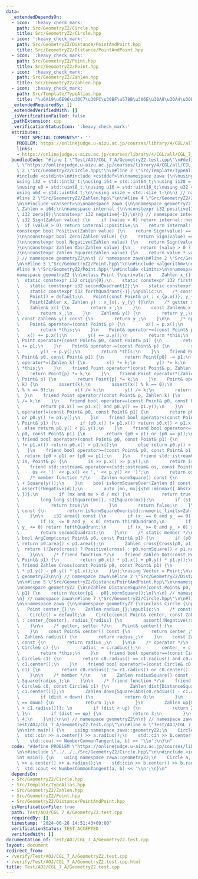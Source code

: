 ```yaml
---
data:
  _extendedDependsOn:
  - icon: ':heavy_check_mark:'
    path: Src/GeometryZ2/Circle.hpp
    title: Src/GeometryZ2/Circle.hpp
  - icon: ':heavy_check_mark:'
    path: Src/GeometryZ2/Distance/PointAndPoint.hpp
    title: Src/GeometryZ2/Distance/PointAndPoint.hpp
  - icon: ':heavy_check_mark:'
    path: Src/GeometryZ2/Point.hpp
    title: Src/GeometryZ2/Point.hpp
  - icon: ':heavy_check_mark:'
    path: Src/GeometryZ2/Zahlen.hpp
    title: Src/GeometryZ2/Zahlen.hpp
  - icon: ':heavy_check_mark:'
    path: Src/Template/TypeAlias.hpp
    title: "\u6A19\u6E96\u30C7\u30FC\u30BF\u578B\u306E\u30A8\u30A4\u30EA\u30A2\u30B9"
  _extendedRequiredBy: []
  _extendedVerifiedWith: []
  _isVerificationFailed: false
  _pathExtension: cpp
  _verificationStatusIcon: ':heavy_check_mark:'
  attributes:
    '*NOT_SPECIAL_COMMENTS*': ''
    PROBLEM: https://onlinejudge.u-aizu.ac.jp/courses/library/4/CGL/all/CGL_7_A
    links:
    - https://onlinejudge.u-aizu.ac.jp/courses/library/4/CGL/all/CGL_7_A
  bundledCode: "#line 1 \"Test/AOJ/CGL_7_A/GeometryZ2.test.cpp\"\n#define PROBLEM\
    \ \"https://onlinejudge.u-aizu.ac.jp/courses/library/4/CGL/all/CGL_7_A\"\n\n#line\
    \ 2 \"Src/GeometryZ2/Circle.hpp\"\n\n#line 2 \"Src/Template/TypeAlias.hpp\"\n\n\
    #include <cstdint>\n#include <cstddef>\n\nnamespace zawa {\n\nusing i16 = std::int16_t;\n\
    using i32 = std::int32_t;\nusing i64 = std::int64_t;\nusing i128 = __int128_t;\n\
    \nusing u8 = std::uint8_t;\nusing u16 = std::uint16_t;\nusing u32 = std::uint32_t;\n\
    using u64 = std::uint64_t;\n\nusing usize = std::size_t;\n\n} // namespace zawa\n\
    #line 2 \"Src/GeometryZ2/Zahlen.hpp\"\n\n#line 4 \"Src/GeometryZ2/Zahlen.hpp\"\
    \n\n#include <cassert>\n\nnamespace zawa {\n\nnamespace geometryZ2 {\n\nusing\
    \ Zahlen = i64;\n\nnamespace internal {\n\nconstexpr i32 positive{1};\nconstexpr\
    \ i32 zero{0};\nconstexpr i32 negative{-1};\n\n} // namespace internal\n\nconstexpr\
    \ i32 Sign(Zahlen value) {\n    if (value < 0) return internal::negative;\n  \
    \  if (value > 0) return internal::positive;\n    return internal::zero;\n}\n\n\
    constexpr bool Positive(Zahlen value) {\n    return Sign(value) == internal::positive;\n\
    }\n\nconstexpr bool Zero(Zahlen value) {\n    return Sign(value) == internal::zero;\n\
    }\n\nconstexpr bool Negative(Zahlen value) {\n    return Sign(value) == internal::negative;\n\
    }\n\nconstexpr Zahlen Abs(Zahlen value) {\n    return (value > 0 ? value : -value);\n\
    }\n\nconstexpr Zahlen Square(Zahlen value) {\n    return value * value;\n}\n\n\
    } // namespace geometryZ2\n\n} // namespace zawa\n#line 2 \"Src/GeometryZ2/Point.hpp\"\
    \n\n#line 5 \"Src/GeometryZ2/Point.hpp\"\n\n#include <algorithm>\n#include <iostream>\n\
    #line 9 \"Src/GeometryZ2/Point.hpp\"\n#include <limits>\n\nnamespace zawa {\n\n\
    namespace geometryZ2 {\n\nclass Point {\nprivate:\n    Zahlen x_{}, y_{};\n  \
    \  static constexpr i32 origin{0};\n    static constexpr i32 firstQuadrant{1};\n\
    \    static constexpr i32 secondQuadrant{2};\n    static constexpr i32 thirdQuadrant{-2};\n\
    \    static constexpr i32 forthQuadrant{-1};\npublic:\n    /* constructor */\n\
    \    Point() = default;\n    Point(const Point& p) : x_{p.x()}, y_{p.y()} {}\n\
    \    Point(Zahlen x, Zahlen y) : x_{x}, y_{y} {}\n\n    /* getter setter */\n\
    \    Zahlen& x() {\n        return x_;\n    }\n    const Zahlen& x() const {\n\
    \        return x_;\n    }\n    Zahlen& y() {\n        return y_;\n    }\n   \
    \ const Zahlen& y() const {\n        return y_;\n    }\n\n    /* operator */\n\
    \    Point& operator=(const Point& p) {\n        x() = p.x();\n        y() = p.y();\n\
    \        return *this;\n    }\n    Point& operator+=(const Point& p) {\n     \
    \   x() += p.x();\n        y() += p.y();\n        return *this;\n    }\n    friend\
    \ Point operator+(const Point& p0, const Point& p1) {\n        return Point{p0}\
    \ += p1;\n    }\n    Point& operator-=(const Point& p) {\n        x() -= p.x();\n\
    \        y() -= p.y();\n        return *this;\n    }\n    friend Point operator-(const\
    \ Point& p0, const Point& p1) {\n        return Point{p0} -= p1;\n    }\n    Point&\
    \ operator*=(Zahlen k) {\n        x() *= k;\n        y() *= k;\n        return\
    \ *this;\n    }\n    friend Point operator*(const Point& p, Zahlen k) {\n    \
    \    return Point{p} *= k;\n    }\n    friend Point operator*(Zahlen k, const\
    \ Point& p) {\n        return Point{p} *= k;\n    }\n    Point& operator/=(Zahlen\
    \ k) {\n        assert(k);\n        assert(x() % k == 0);\n        assert(y()\
    \ % k == 0);\n        x() /= k;\n        y() /= k;\n        return *this;\n  \
    \  }\n    friend Point operator/(const Point& p, Zahlen k) {\n        return Point{p}\
    \ /= k;\n    }\n    friend bool operator==(const Point& p0, const Point& p1) {\n\
    \        return p0.x() == p1.x() and p0.y() == p1.y();\n    }\n    friend bool\
    \ operator!=(const Point& p0, const Point& p1) {\n        return p0.x() != p1.x()\
    \ or p0.y() != p1.y();\n    }\n    friend bool operator<(const Point& p0, const\
    \ Point& p1) {\n        if (p0.x() != p1.x()) return p0.x() < p1.x();\n      \
    \  else return p0.y() < p1.y();\n    }\n    friend bool operator<=(const Point&\
    \ p0, const Point& p1) {\n        return (p0 < p1) or (p0 == p1);\n    }\n   \
    \ friend bool operator>(const Point& p0, const Point& p1) {\n        if (p0.x()\
    \ != p1.x()) return p0.x() > p1.x();\n        else return p0.y() > p1.y();\n \
    \   }\n    friend bool operator>=(const Point& p0, const Point& p1) {\n      \
    \  return (p0 > p1) or (p0 == p1);\n    }\n    friend std::istream& operator>>(std::istream&\
    \ is, Point& p) {\n        is >> p.x() >> p.y();\n        return is;\n    }\n\
    \    friend std::ostream& operator<<(std::ostream& os, const Point& p) {\n   \
    \     os << '(' << p.x() << ',' << p.y() << ')';\n        return os;\n    }\n\n\
    \    /* member function */\n    Zahlen normSquare() const {\n        return Square(x())\
    \ + Square(y());\n    }\n    bool isNormSquareOver(Zahlen d) const {\n       \
    \ assert(!Negative(d));\n        auto [mn, mx]{std::minmax({ Abs(x()), Abs(y())\
    \ })};\n        if (mx and mx > d / mx) {\n            return true;\n        }\n\
    \        long long s1{Square(mn)}, s2{Square(mx)};\n        if (s1 > d - s2) {\n\
    \            return true;\n        }\n        return false;\n    }\n    bool isNormSquareOverflow()\
    \ const {\n        return isNormSquareOver(std::numeric_limits<Zahlen>::max());\n\
    \    }\n\n    i32 area() const {\n        if (x_ == 0 and y_ == 0) return origin;\n\
    \        if (x_ <= 0 and y_ < 0) return thirdQuadrant;\n        if (x_ > 0 and\
    \ y_ <= 0) return forthQuadrant;\n        if (x_ >= 0 and y_ > 0) return firstQuadrant;\n\
    \        return secondQuadrant;\n    }\n\n    /* static member */\n    static\
    \ bool ArgComp(const Point& p0, const Point& p1) {\n        if (p0.area() != p1.area())\
    \ return p0.area() < p1.area();\n        Zahlen cross{Cross(p0, p1)};\n      \
    \  return (!Zero(cross) ? Positive(cross) : p0.normSquare() < p1.normSquare());\n\
    \    }\n\n    /* friend function */\n    friend Zahlen Dot(const Point& p0, const\
    \ Point& p1) {\n        return p0.x() * p1.x() + p0.y() * p1.y();\n    }\n   \
    \ friend Zahlen Cross(const Point& p0, const Point& p1) {\n        return p0.x()\
    \ * p1.y() - p0.y() * p1.x();\n    }\n};\nusing Vector = Point;\n\n} // namespace\
    \ geometryZ2\n\n} // namespace zawa\n#line 2 \"Src/GeometryZ2/Distance/PointAndPoint.hpp\"\
    \n\n#line 5 \"Src/GeometryZ2/Distance/PointAndPoint.hpp\"\n\nnamespace zawa {\n\
    \nnamespace geometryZ2 {\n\nZahlen DistanceSquare(const Point& p0, const Point&\
    \ p1) {\n    return Vector{p1 - p0}.normSquare();\n}\n\n} // namespace geometryZ2\n\
    \n} // namespace zawa\n#line 7 \"Src/GeometryZ2/Circle.hpp\"\n\n#line 9 \"Src/GeometryZ2/Circle.hpp\"\
    \n\nnamespace zawa {\n\nnamespace geometryZ2 {\n\nclass Circle {\nprivate:\n \
    \   Point center_{};\n    Zahlen radius_{};\npublic:\n    /* constructor */\n\
    \    Circle() = default;\n    Circle(const Point& center, const Zahlen radius)\
    \ : center_{center}, radius_{radius} {\n        assert(!Negative(radius_));\n\
    \    }\n\n    /* getter, setter */\n    Point& center() {\n        return center_;\n\
    \    }\n    const Point& center() const {\n        return center_;\n    }\n  \
    \  Zahlen& radius() {\n        return radius_;\n    }\n    const Zahlen& radius()\
    \ const {\n        return radius_;\n    }\n\n    /* operator */\n    Circle& operator=(const\
    \ Circle& c) {\n        radius_ = c.radius();\n        center_ = c.center();\n\
    \        return *this;\n    }\n    friend bool operator==(const Circle& c0, const\
    \ Circle& c1) {\n        return c0.radius() == c1.radius() and c0.center() ==\
    \ c1.center();\n    }\n    friend bool operator!=(const Circle& c0, const Circle&\
    \ c1) {\n        return c0.radius() != c1.radius() or c0.center() != c1.center();\n\
    \    }\n\n    /* member */\n    \n    Zahlen radiusSquare() const {\n        return\
    \ Square(radius_);\n    }\n\n    /* friend function */\n    friend u32 NumberCommonTangent(const\
    \ Circle& c0, const Circle& c1) {\n        Zahlen dist{DistanceSquare(c0.center(),\
    \ c1.center())};\n        Zahlen down{Square(Abs(c0.radius() - c1.radius()))};\n\
    \        if (dist < down) {\n            return 0;\n        }\n        if (dist\
    \ == down) {\n            return 1;\n        }\n        Zahlen up{Square(c0.radius()\
    \ + c1.radius())}; \n        if (dist < up) {\n            return 2;\n       \
    \ }\n        if (dist == up) {\n            return 3;\n        }\n        return\
    \ 4;\n    }\n};\n\n} // namespace geometryZ2\n\n} // namespace zawa\n#line 4 \"\
    Test/AOJ/CGL_7_A/GeometryZ2.test.cpp\"\n\n#line 6 \"Test/AOJ/CGL_7_A/GeometryZ2.test.cpp\"\
    \n\nint main() {\n    using namespace zawa::geometryZ2;\n    Circle a, b;\n  \
    \  std::cin >> a.center() >> a.radius();\n    std::cin >> b.center() >> b.radius();\n\
    \    std::cout << NumberCommonTangent(a, b) << '\\n';\n}\n"
  code: "#define PROBLEM \"https://onlinejudge.u-aizu.ac.jp/courses/library/4/CGL/all/CGL_7_A\"\
    \n\n#include \"../../../Src/GeometryZ2/Circle.hpp\"\n\n#include <iostream>\n\n\
    int main() {\n    using namespace zawa::geometryZ2;\n    Circle a, b;\n    std::cin\
    \ >> a.center() >> a.radius();\n    std::cin >> b.center() >> b.radius();\n  \
    \  std::cout << NumberCommonTangent(a, b) << '\\n';\n}\n"
  dependsOn:
  - Src/GeometryZ2/Circle.hpp
  - Src/Template/TypeAlias.hpp
  - Src/GeometryZ2/Zahlen.hpp
  - Src/GeometryZ2/Point.hpp
  - Src/GeometryZ2/Distance/PointAndPoint.hpp
  isVerificationFile: true
  path: Test/AOJ/CGL_7_A/GeometryZ2.test.cpp
  requiredBy: []
  timestamp: '2024-06-26 14:51:43+09:00'
  verificationStatus: TEST_ACCEPTED
  verifiedWith: []
documentation_of: Test/AOJ/CGL_7_A/GeometryZ2.test.cpp
layout: document
redirect_from:
- /verify/Test/AOJ/CGL_7_A/GeometryZ2.test.cpp
- /verify/Test/AOJ/CGL_7_A/GeometryZ2.test.cpp.html
title: Test/AOJ/CGL_7_A/GeometryZ2.test.cpp
---
```

